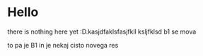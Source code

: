 # Hello

there is nothing here yet :D.kasjdfaklsfasjfkll ksljfklsd
b1 se mova

to pa je B1 in je nekaj cisto novega
res